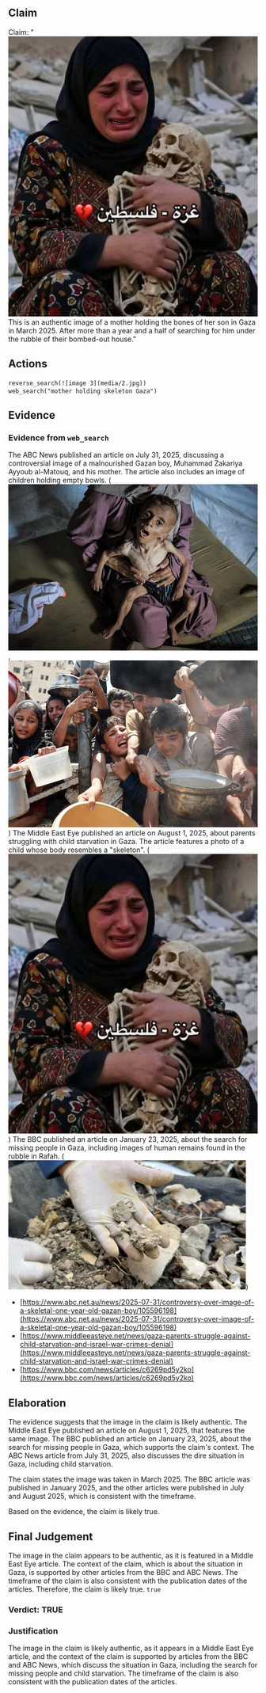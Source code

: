 ## Claim
Claim: "![image 3](media/2.jpg) This is an authentic image of a mother holding the bones of her son in Gaza in March 2025. After more than a year and a half of searching for him under the rubble of their bombed-out house."

## Actions
```
reverse_search(![image 3](media/2.jpg))
web_search("mother holding skeleton Gaza")
```

## Evidence
### Evidence from `web_search`
The ABC News published an article on July 31, 2025, discussing a controversial image of a malnourished Gazan boy, Muhammad Zakariya Ayyoub al-Matouq, and his mother. The article also includes an image of children holding empty bowls. (![image 5816](media/2025-08-29_19-28-1756495727-286679.jpg), ![image 5815](media/2025-08-29_19-28-1756495726-669023.jpg)) The Middle East Eye published an article on August 1, 2025, about parents struggling with child starvation in Gaza. The article features a photo of a child whose body resembles a "skeleton". (![image 3](media/2.jpg)) The BBC published an article on January 23, 2025, about the search for missing people in Gaza, including images of human remains found in the rubble in Rafah. (![image 5830](media/2025-08-29_19-28-1756495737-422805.jpg))

*   [https://www.abc.net.au/news/2025-07-31/controversy-over-image-of-a-skeletal-one-year-old-gazan-boy/105596198](https://www.abc.net.au/news/2025-07-31/controversy-over-image-of-a-skeletal-one-year-old-gazan-boy/105596198)
*   [https://www.middleeasteye.net/news/gaza-parents-struggle-against-child-starvation-and-israel-war-crimes-denial](https://www.middleeasteye.net/news/gaza-parents-struggle-against-child-starvation-and-israel-war-crimes-denial)
*   [https://www.bbc.com/news/articles/c6269pd5y2ko](https://www.bbc.com/news/articles/c6269pd5y2ko)


## Elaboration
The evidence suggests that the image in the claim is likely authentic. The Middle East Eye published an article on August 1, 2025, that features the same image. The BBC published an article on January 23, 2025, about the search for missing people in Gaza, which supports the claim's context. The ABC News article from July 31, 2025, also discusses the dire situation in Gaza, including child starvation.

The claim states the image was taken in March 2025. The BBC article was published in January 2025, and the other articles were published in July and August 2025, which is consistent with the timeframe.

Based on the evidence, the claim is likely true.


## Final Judgement
The image in the claim appears to be authentic, as it is featured in a Middle East Eye article. The context of the claim, which is about the situation in Gaza, is supported by other articles from the BBC and ABC News. The timeframe of the claim is also consistent with the publication dates of the articles. Therefore, the claim is likely true. `true`

### Verdict: TRUE

### Justification
The image in the claim is likely authentic, as it appears in a Middle East Eye article, and the context of the claim is supported by articles from the BBC and ABC News, which discuss the situation in Gaza, including the search for missing people and child starvation. The timeframe of the claim is also consistent with the publication dates of the articles.
